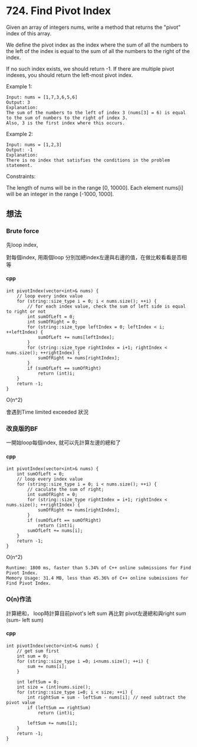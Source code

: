 # 724. Find Pivot Index
Given an array of integers nums, write a method that returns the "pivot" index of this array.

We define the pivot index as the index where the sum of all the numbers to the left of the index is equal to the sum of all the numbers to the right of the index.

If no such index exists, we should return -1. If there are multiple pivot indexes, you should return the left-most pivot index.

 

Example 1:
```
Input: nums = [1,7,3,6,5,6]
Output: 3
Explanation:
The sum of the numbers to the left of index 3 (nums[3] = 6) is equal to the sum of numbers to the right of index 3.
Also, 3 is the first index where this occurs.
```
Example 2:
```
Input: nums = [1,2,3]
Output: -1
Explanation:
There is no index that satisfies the conditions in the problem statement.
```

Constraints:

The length of nums will be in the range [0, 10000].
Each element nums[i] will be an integer in the range [-1000, 1000].

## 想法

### Brute force

先loop index,

對每個index, 用兩個loop 分別加總index左邊與右邊的值，在做比較看看是否相等

#### cpp

```cpp=
int pivotIndex(vector<int>& nums) {
    // loop every index value
    for (string::size_type i = 0; i < nums.size(); ++i) {
        // for each index value, check the sum of left side is equal to right or not
        int sumOfLeft = 0;
        int sumOfRight = 0;
        for (string::size_type leftIndex = 0; leftIndex < i; ++leftIndex) {
            sumOfLeft += nums[leftIndex];
        }
        for (string::size_type rightIndex = i+1; rightIndex < nums.size(); ++rightIndex) {
            sumOfRight += nums[rightIndex];
        }
        if (sumOfLeft == sumOfRight)
            return (int)i;
    }
    return -1;
}
```

O(n^2)

會遇到Time limited exceeded 狀況

### 改良版的BF

一開始loop每個index, 就可以先計算左邊的總和了

#### cpp
```cpp=
int pivotIndex(vector<int>& nums) {
    int sumOfLeft = 0;
    // loop every index value
    for (string::size_type i = 0; i < nums.size(); ++i) {
        // caculate the sum of right;
        int sumOfRight = 0;
        for (string::size_type rightIndex = i+1; rightIndex < nums.size(); ++rightIndex) {
            sumOfRight += nums[rightIndex];
        }
        if (sumOfLeft == sumOfRight)
            return (int)i;
        sumOfLeft += nums[i];
    }
    return -1;
}
```

O(n^2)

```
Runtime: 1800 ms, faster than 5.34% of C++ online submissions for Find Pivot Index.
Memory Usage: 31.4 MB, less than 45.36% of C++ online submissions for Find Pivot Index.
```

### O(n)作法

計算總和， loop時計算目前pivot's left sum
再比對 pivot左邊總和與right sum (sum- left sum)

#### cpp
```cpp=
int pivotIndex(vector<int>& nums) {
    // get sum first
    int sum = 0;
    for (string::size_type i =0; i<nums.size(); ++i) {
        sum += nums[i];
    }

    int leftSum = 0;
    int size = (int)nums.size();
    for (string::size_type i=0; i < size; ++i) {
        int rightSum = sum - leftSum - nums[i]; // need subtract the pivot value
        if (leftSum == rightSum)
            return (int)i;

        leftSum += nums[i];
    }
    return -1;
}
```